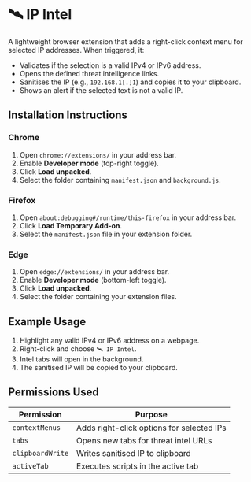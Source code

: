 # 🛰️ IP Intel

A lightweight browser extension that adds a right-click context menu for selected IP addresses. When triggered, it:

-   Validates if the selection is a valid IPv4 or IPv6 address.
-   Opens the defined threat intelligence links.
-   Sanitises the IP (e.g., `192.168.1[.]1`) and copies it to your clipboard.
-   Shows an alert if the selected text is not a valid IP.

## Installation Instructions

### Chrome

1. Open `chrome://extensions/` in your address bar.
2. Enable **Developer mode** (top-right toggle).
3. Click **Load unpacked**.
4. Select the folder containing `manifest.json` and `background.js`.

### Firefox

1. Open `about:debugging#/runtime/this-firefox` in your address bar.
2. Click **Load Temporary Add-on**.
3. Select the `manifest.json` file in your extension folder.

### Edge

1. Open `edge://extensions/` in your address bar.
2. Enable **Developer mode** (bottom-left toggle).
3. Click **Load unpacked**.
4. Select the folder containing your extension files.

## Example Usage

1. Highlight any valid IPv4 or IPv6 address on a webpage.
2. Right-click and choose `🛰️ IP Intel`.
3. Intel tabs will open in the background.
4. The sanitised IP will be copied to your clipboard.

## Permissions Used

| Permission       | Purpose                                   |
| ---------------- | ----------------------------------------- |
| `contextMenus`   | Adds right-click options for selected IPs |
| `tabs`           | Opens new tabs for threat intel URLs      |
| `clipboardWrite` | Writes sanitised IP to clipboard          |
| `activeTab`      | Executes scripts in the active tab        |

